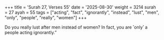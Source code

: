 +++
title = 'Surah 27, Verses 55'
date = '2025-08-30'
weight = 3214
surah = 27
ayah = 55
tags = ["acting", "fact", "ignorantly", "instead", "lust", "men", "only", "people", "really", "women"]
+++

Do you really lust after men instead of women? In fact, you are ˹only˺ a people acting ignorantly.”